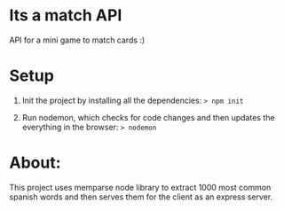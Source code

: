 # Its a match API

API for a mini game to match cards :)

# Setup

1. Init the project by installing all the dependencies:
   `> npm init`

2. Run nodemon, which checks for code changes and then updates the everything in the browser:
   `> nodemon`

# About:

This project uses memparse node library to extract 1000 most common spanish words and then serves them for the client as an express server.
